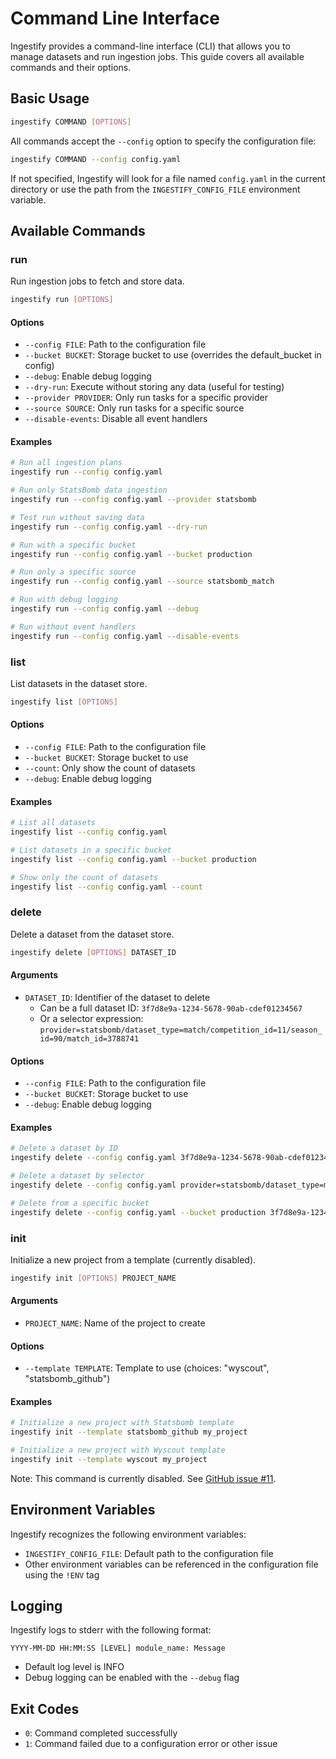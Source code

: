# Command Line Interface

Ingestify provides a command-line interface (CLI) that allows you to manage datasets and run ingestion jobs. This guide covers all available commands and their options.

## Basic Usage

```bash
ingestify COMMAND [OPTIONS]
```

All commands accept the `--config` option to specify the configuration file:

```bash
ingestify COMMAND --config config.yaml
```

If not specified, Ingestify will look for a file named `config.yaml` in the current directory or use the path from the `INGESTIFY_CONFIG_FILE` environment variable.

## Available Commands

### run

Run ingestion jobs to fetch and store data.

```bash
ingestify run [OPTIONS]
```

#### Options

- `--config FILE`: Path to the configuration file
- `--bucket BUCKET`: Storage bucket to use (overrides the default_bucket in config)
- `--debug`: Enable debug logging
- `--dry-run`: Execute without storing any data (useful for testing)
- `--provider PROVIDER`: Only run tasks for a specific provider
- `--source SOURCE`: Only run tasks for a specific source
- `--disable-events`: Disable all event handlers

#### Examples

```bash
# Run all ingestion plans
ingestify run --config config.yaml

# Run only StatsBomb data ingestion
ingestify run --config config.yaml --provider statsbomb

# Test run without saving data
ingestify run --config config.yaml --dry-run

# Run with a specific bucket
ingestify run --config config.yaml --bucket production

# Run only a specific source
ingestify run --config config.yaml --source statsbomb_match

# Run with debug logging
ingestify run --config config.yaml --debug

# Run without event handlers
ingestify run --config config.yaml --disable-events
```

### list

List datasets in the dataset store.

```bash
ingestify list [OPTIONS]
```

#### Options

- `--config FILE`: Path to the configuration file
- `--bucket BUCKET`: Storage bucket to use
- `--count`: Only show the count of datasets
- `--debug`: Enable debug logging

#### Examples

```bash
# List all datasets
ingestify list --config config.yaml

# List datasets in a specific bucket
ingestify list --config config.yaml --bucket production

# Show only the count of datasets
ingestify list --config config.yaml --count
```

### delete

Delete a dataset from the dataset store.

```bash
ingestify delete [OPTIONS] DATASET_ID
```

#### Arguments

- `DATASET_ID`: Identifier of the dataset to delete
  - Can be a full dataset ID: `3f7d8e9a-1234-5678-90ab-cdef01234567`
  - Or a selector expression: `provider=statsbomb/dataset_type=match/competition_id=11/season_id=90/match_id=3788741`

#### Options

- `--config FILE`: Path to the configuration file
- `--bucket BUCKET`: Storage bucket to use
- `--debug`: Enable debug logging

#### Examples

```bash
# Delete a dataset by ID
ingestify delete --config config.yaml 3f7d8e9a-1234-5678-90ab-cdef01234567

# Delete a dataset by selector
ingestify delete --config config.yaml provider=statsbomb/dataset_type=match/competition_id=11/season_id=90/match_id=3788741

# Delete from a specific bucket
ingestify delete --config config.yaml --bucket production 3f7d8e9a-1234-5678-90ab-cdef01234567
```

### init

Initialize a new project from a template (currently disabled).

```bash
ingestify init [OPTIONS] PROJECT_NAME
```

#### Arguments

- `PROJECT_NAME`: Name of the project to create

#### Options

- `--template TEMPLATE`: Template to use (choices: "wyscout", "statsbomb_github")

#### Examples

```bash
# Initialize a new project with Statsbomb template
ingestify init --template statsbomb_github my_project

# Initialize a new project with Wyscout template
ingestify init --template wyscout my_project
```

Note: This command is currently disabled. See [GitHub issue #11](https://github.com/PySport/ingestify/issues/11).

## Environment Variables

Ingestify recognizes the following environment variables:

- `INGESTIFY_CONFIG_FILE`: Default path to the configuration file
- Other environment variables can be referenced in the configuration file using the `!ENV` tag

## Logging

Ingestify logs to stderr with the following format:

```
YYYY-MM-DD HH:MM:SS [LEVEL] module_name: Message
```

- Default log level is INFO
- Debug logging can be enabled with the `--debug` flag

## Exit Codes

- `0`: Command completed successfully
- `1`: Command failed due to a configuration error or other issue